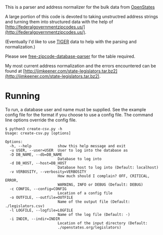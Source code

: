This is a parser and address normalizer for the bulk data from [OpenStates](http://openstates.org/downloads/)

A large portion of this code is devoted to taking unstructred address strings and turning them into
structured data with the help of [http://federalgovernmentzipcodes.us/](http://federalgovernmentzipcodes.us/).

(Eventually I'd like to use [TIGER](http://www.census.gov/geo/maps-data/data/tiger.html) data to help with the parsing and normalization.)

Please see [free-zipcode-database-parser](https://github.com/jimktrains/free-zipcode-database-parser) for the table required.

My most current address normalization and the errors encountered can be found at [http://jimkeener.com/state-legislators.tar.bz2](http://jimkeener.com/state-legislators.tar.bz2).

# Running

To run, a database user and name must be supplied. See the example config file for the format if you choose to use a config file.
The command line options override the config file.

    $ python3 create-csv.py -h
    Usage: create-csv.py [options]

    Options:
      -h, --help            show this help message and exit
      -u USER, --user=USER  User to log into the database as
      -D DB_NAME, --db=DB_NAME
                            Database to log into
      -d DB_HOST, --host=DB_HOST
                            Database host to log into (Default: localhost)
      -v VERBOSITY, --verbosity=VERBOSITY
                            How much should I complain? OFF, CRITICAL, ERROR,
                            WARNING, INFO or DEBUG (Default: DEBUG)
      -c CONFIG, --config=CONFIG
                            Location of a config file
      -o OUTFILE, --outfile=OUTFILE
                            Name of the output file (Default: ./legislators.csv)
      -l LOGFILE, --logfile=LOGFILE
                            Name of the log file (Default: -)
      -i INDIR, --indir=INDIR
                            Location of the input directory (Default:
                            ./openstates.org/legislators)

